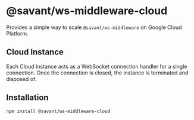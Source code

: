 # @savant/ws-middleware-cloud
Provides a simple way to scale `@savant/ws-middleware` on Google Cloud Platform.


## Cloud Instance
Each Cloud Instance acts as a WebSocket connection handler for a single connection. Once the connection is closed, the instance is terminated and disposed of.

## Installation
```bash
npm install @savant/ws-middleware-cloud
```

